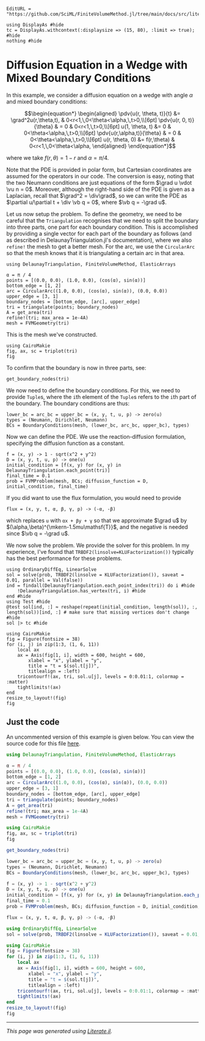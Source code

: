 ```@meta
EditURL = "https://github.com/SciML/FiniteVolumeMethod.jl/tree/main/docs/src/literate_tutorials/diffusion_equation_in_a_wedge_with_mixed_boundary_conditions.jl"
```

````@example diffusion_equation_in_a_wedge_with_mixed_boundary_conditions
using DisplayAs #hide
tc = DisplayAs.withcontext(:displaysize => (15, 80), :limit => true); #hide
nothing #hide
````

# Diffusion Equation in a Wedge with Mixed Boundary Conditions

In this example, we consider a diffusion equation on a wedge
with angle $\alpha$ and mixed boundary conditions:

```math
\begin{equation*}
\begin{aligned}
\pdv{u(r, \theta, t)}{t} &= \grad^2u(r,\theta,t), & 0<r<1,\,0<\theta<\alpha,\,t>0,\\[6pt]
\pdv{u(r, 0, t)}{\theta} & = 0 & 0<r<1,\,t>0,\\[6pt]
u(1, \theta, t) &= 0 & 0<\theta<\alpha,\,t>0,\\[6pt]
\pdv{u(r,\alpha,t)}{\theta} & = 0 & 0<\theta<\alpha,\,t>0,\\[6pt]
u(r, \theta, 0) &= f(r,\theta) & 0<r<1,\,0<\theta<\alpha,
\end{aligned}
\end{equation*}
```

where we take $f(r,\theta) = 1-r$ and $\alpha=\pi/4$.

Note that the PDE is provided in polar form, but Cartesian coordinates
are assumed for the operators in our code. The conversion is easy, noting
that the two Neumann conditions are just equations of the form $\grad u \vdot \vu n = 0$.
Moreover, although the right-hand side of the PDE is given as a Laplacian,
recall that $\grad^2 = \div\grad$, so we can write the PDE as $\partial u/\partial t + \div \vb q = 0$,
where $\vb q = -\grad u$.

Let us now setup the problem. To define the geometry,
we need to be careful that the `Triangulation` recognises
that we need to split the boundary into three parts,
one part for each boundary condition. This is accomplished
by providing a single vector for each part of the boundary as follows
(and as described in DelaunayTriangulation.jl's documentation),
where we also `refine!` the mesh to get a better mesh. For the arc,
we use the `CircularArc` so that the mesh knows that it is triangulating
a certain arc in that area.

````@example diffusion_equation_in_a_wedge_with_mixed_boundary_conditions
using DelaunayTriangulation, FiniteVolumeMethod, ElasticArrays

α = π / 4
points = [(0.0, 0.0), (1.0, 0.0), (cos(α), sin(α))]
bottom_edge = [1, 2]
arc = CircularArc((1.0, 0.0), (cos(α), sin(α)), (0.0, 0.0))
upper_edge = [3, 1]
boundary_nodes = [bottom_edge, [arc], upper_edge]
tri = triangulate(points; boundary_nodes)
A = get_area(tri)
refine!(tri; max_area = 1e-4A)
mesh = FVMGeometry(tri)
````

This is the mesh we've constructed.

````@example diffusion_equation_in_a_wedge_with_mixed_boundary_conditions
using CairoMakie
fig, ax, sc = triplot(tri)
fig
````

To confirm that the boundary is now in three parts, see:

````@example diffusion_equation_in_a_wedge_with_mixed_boundary_conditions
get_boundary_nodes(tri)
````

We now need to define the boundary conditions. For this,
we need to provide `Tuple`s, where the `i`th element of the
`Tuple`s refers to the `i`th part of the boundary. The boundary
conditions are thus:

````@example diffusion_equation_in_a_wedge_with_mixed_boundary_conditions
lower_bc = arc_bc = upper_bc = (x, y, t, u, p) -> zero(u)
types = (Neumann, Dirichlet, Neumann)
BCs = BoundaryConditions(mesh, (lower_bc, arc_bc, upper_bc), types)
````

Now we can define the PDE. We use the reaction-diffusion formulation,
specifying the diffusion function as a constant.

````@example diffusion_equation_in_a_wedge_with_mixed_boundary_conditions
f = (x, y) -> 1 - sqrt(x^2 + y^2)
D = (x, y, t, u, p) -> one(u)
initial_condition = [f(x, y) for (x, y) in DelaunayTriangulation.each_point(tri)]
final_time = 0.1
prob = FVMProblem(mesh, BCs; diffusion_function = D, initial_condition, final_time)
````

If you did want to use the flux formulation, you would need to provide

````@example diffusion_equation_in_a_wedge_with_mixed_boundary_conditions
flux = (x, y, t, α, β, γ, p) -> (-α, -β)
````

which replaces `u` with `αx + βy + γ` so that we approximate $\grad u$ by $(\alpha,\beta)^{\mkern-1.5mu\mathsf{T}}$,
and the negative is needed since $\vb q = -\grad u$.

We now solve the problem. We provide the solver for this problem.
In my experience, I've found that `TRBDF2(linsolve=KLUFactorization())` typically
has the best performance for these problems.

````@example diffusion_equation_in_a_wedge_with_mixed_boundary_conditions
using OrdinaryDiffEq, LinearSolve
sol = solve(prob, TRBDF2(linsolve = KLUFactorization()), saveat = 0.01, parallel = Val(false))
ind = findall(DelaunayTriangulation.each_point_index(tri)) do i #hide
    !DelaunayTriangulation.has_vertex(tri, i) #hide
end #hide
using Test #hide
@test sol[ind, :] ≈ reshape(repeat(initial_condition, length(sol)), :, length(sol))[ind, :] # make sure that missing vertices don't change #hide
sol |> tc #hide
````

````@example diffusion_equation_in_a_wedge_with_mixed_boundary_conditions
using CairoMakie
fig = Figure(fontsize = 38)
for (i, j) in zip(1:3, (1, 6, 11))
    local ax
    ax = Axis(fig[1, i], width = 600, height = 600,
        xlabel = "x", ylabel = "y",
        title = "t = $(sol.t[j])",
        titlealign = :left)
    tricontourf!(ax, tri, sol.u[j], levels = 0:0.01:1, colormap = :matter)
    tightlimits!(ax)
end
resize_to_layout!(fig)
fig
````

## Just the code

An uncommented version of this example is given below.
You can view the source code for this file [here](https://github.com/SciML/FiniteVolumeMethod.jl/tree/main/docs/src/literate_tutorials/diffusion_equation_in_a_wedge_with_mixed_boundary_conditions.jl).

```julia
using DelaunayTriangulation, FiniteVolumeMethod, ElasticArrays

α = π / 4
points = [(0.0, 0.0), (1.0, 0.0), (cos(α), sin(α))]
bottom_edge = [1, 2]
arc = CircularArc((1.0, 0.0), (cos(α), sin(α)), (0.0, 0.0))
upper_edge = [3, 1]
boundary_nodes = [bottom_edge, [arc], upper_edge]
tri = triangulate(points; boundary_nodes)
A = get_area(tri)
refine!(tri; max_area = 1e-4A)
mesh = FVMGeometry(tri)

using CairoMakie
fig, ax, sc = triplot(tri)
fig

get_boundary_nodes(tri)

lower_bc = arc_bc = upper_bc = (x, y, t, u, p) -> zero(u)
types = (Neumann, Dirichlet, Neumann)
BCs = BoundaryConditions(mesh, (lower_bc, arc_bc, upper_bc), types)

f = (x, y) -> 1 - sqrt(x^2 + y^2)
D = (x, y, t, u, p) -> one(u)
initial_condition = [f(x, y) for (x, y) in DelaunayTriangulation.each_point(tri)]
final_time = 0.1
prob = FVMProblem(mesh, BCs; diffusion_function = D, initial_condition, final_time)

flux = (x, y, t, α, β, γ, p) -> (-α, -β)

using OrdinaryDiffEq, LinearSolve
sol = solve(prob, TRBDF2(linsolve = KLUFactorization()), saveat = 0.01, parallel = Val(false))

using CairoMakie
fig = Figure(fontsize = 38)
for (i, j) in zip(1:3, (1, 6, 11))
    local ax
    ax = Axis(fig[1, i], width = 600, height = 600,
        xlabel = "x", ylabel = "y",
        title = "t = $(sol.t[j])",
        titlealign = :left)
    tricontourf!(ax, tri, sol.u[j], levels = 0:0.01:1, colormap = :matter)
    tightlimits!(ax)
end
resize_to_layout!(fig)
fig
```

* * *

*This page was generated using [Literate.jl](https://github.com/fredrikekre/Literate.jl).*
